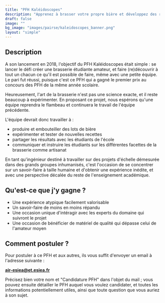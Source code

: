 ```yaml
---
title: "PFH Kaléidoscopes"
description: "Apprenez à brasser votre propre bière et développez des recettes et savoir-faire innovants !"
draft: false
image: ""
bg_image: "images/pairse/kaleidoscopes_banner.png"
layout: "simple"
---
```


## Description
A son lancement en 2018, l'objectif du PFH Kaléidoscopes était simple : se
lancer le défi créer une brasserie étudiante amateur, et faire (re)découvrir à
tout un chacun ce qu'il est possible de faire, même avec une petite équipe.  Le
pari fut réussi, puisque c'est ce PFH qui a gagné le premier prix au concours
des PFH de la même année scolaire. 

Heureusement, l'art de la brasserie n'est pas une science exacte, et il reste
beaucoup à expérimenter. En proposant ce projet, nous espérons qu'une équipe
reprendra le flambeau et continuera le travail de l'équipe précédente.

L'équipe devrait donc travailler à :
- produire et embouteiller des lots de bière
- expérimenter et tester de nouvelles recettes
- partager les résultats avec les étudiants de l'école
- communiquer et instruire les étudiants sur les différentes facettes de la
  brasserie comme artisanat

En tant qu'ingénieur destiné à travailler sur des projets d'échelle démesurée
dans des grands groupes inhumanisés, c'est l'occasion de se concentrer sur un
savoir-faire à taille humaine et d'obtenir une expérience inédite, et avec une
perspective décalée du reste de l'enseignement académique.

## Qu'est-ce que j'y gagne ?
- Une expérience atypique facilement valorisable
- Un savoir-faire de moins en moins répandu
- Une occasion unique d'intéragir avec les experts du domaine qui suivront le projet
- Une occasion de bénéficier de matériel de qualité qui dépasse celui de l'amateur moyen

## Comment postuler ?
Pour postuler à ce PFH et aux autres, ils vous suffit d'envoyer un email à
l'adresse suivante : 

**air-esiea@et.esiea.fr**

Précisez bien votre nom et "Candidature PFH" dans l'objet du mail ; vous pouvez
ensuite détailler le PFH auquel vous voulez candidater, et toutes les
informations potentiellement utiles, ainsi que toute question que vous auriez à
son sujet.
